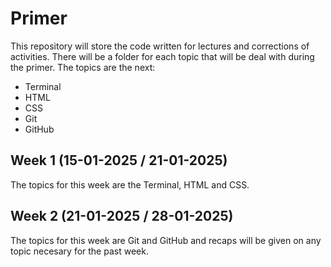 # Primer
This repository will store the code written for lectures and corrections of activities. There will be a folder for each topic that will be deal with during the primer. The topics are the next:
* Terminal
* HTML
* CSS
* Git
* GitHub


## Week 1 (15-01-2025 / 21-01-2025)
The topics for this week are the Terminal, HTML and CSS.

## Week 2 (21-01-2025 / 28-01-2025)
The topics for this week are Git and GitHub and recaps will be given on any topic necesary for the past week.
